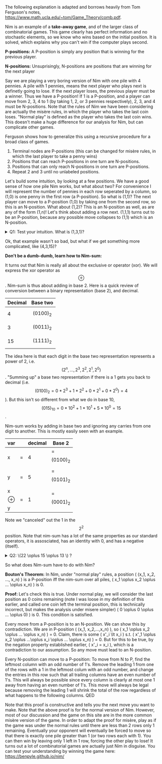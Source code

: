 <script type="text/javascript" async
  src="https://cdn.mathjax.org/mathjax/latest/MathJax.js?config=TeX-MML-AM_CHTML">
</script>

The following explanation is adapted and borrows heavily from Tom Ferguson's notes, <https://www.math.ucla.edu/~tom/Game_Theory/comb.pdf>. 

Nim is an example of a <b>take-away game</b>, and of the larger class of combinatorial games. This game clearly has perfect information and no stochastic elements, so we know who wins based on the initial position. It is solved, which explains why you can't win if the computer plays second. 
  
<b> P-positions:</b> A P-position is simply any position that is winning for the previous player. 

<b> N-positions:</b> Unsuprisingly, N-positions are positions that are winning for the next player

Say we are playing a very boring version of Nim with one pile with 4 pennies. A pile with 1 pennies, means the next player who plays next is definetly going to lose. If the next player loses, the previous player must be a winner. Thus we have a P-position! If 1 is a P-position, and a player can move from 2, 3, 4 to 1 (by taking 1, 2, or 3 pennies respectively), 2, 3, and 4 must be N-positions. Note that the rules of Nim we have been considering are actually the misère rules, in which the player who takes the last coin loses. "Normal play" is defined as the player who takes the last coin wins. This doesn't make a huge difference for our analysis for Nim, but can complicate other games.

Ferguson shows how to generalize this using a recursive procedure for a broad class of games.
1. Terminal nodes are P-positions (this can be changed for misère rules, in which the last player to take a penny wins)
2. Positions that can reach P-positions in one turn are N-positions.
3. Positions that can only reach N-positions in one turn are P-positions.
4. Repeat 2 and 3 until no unlabeled positions.

Let's build some intuition, by looking at a few positions. We have a good sense of how one pile Nim works, but what about two? For convenience I will represent the number of pennies in each row seperated by a column, so (1,0) is one penny in the first row (a P-position). So what is (1,1)? The next player can move to a P-position (1,0) by taking one from the second row, so this is an N-position. What about (1,2)? This is an N-position as well, as are any of the form (1,n)! Let's think about adding a row next. (1,1,1) turns out to be an P-position, because any possible move collapses to (1,1) which is an N-position. 

<details> 
  <summary>Q1: Test your intuition. What is (1,3,1)?  </summary>
   N-Position, removing two from the second stack gets to a P-position. A single turn to an P-position means it is a P-position.
</details>

Ok, that example wasn't so bad, but what if we get something more complicated, like (4,3,15)?

<b>Don't be a dumb-dumb, learn how to Nim-sum:</b>

It turns out that Nim is really all about the exclusive or operator (xor). We will express the xor operator as $$\oplus$$. Nim-sum is thus about adding in base 2. Here is a quick review of conversion between a binary representation (base 2), and decimal.

| Decimal | Base two |
| --- | --- |
| 4 | $$(0100)_2 $$ |
| 3 | $$(0011)_2 $$ |
|15 | $$(1111)_2 $$ |

The idea here is that each digit in the base two representation represents a power of 2, i.e. $$(2^n,...,2^3,2^2,2^1,2^0)$$. "Summing up" a base two representation if there is a 1 gets you back to decimal (i.e. $$(0100)_2= 0*2^3+1*2^2+0*2^1+0*2^0)=4$$). But this isn't so different from what we do in base 10, $$(015)_{10}=0*10^2+1*10^1+5*10^0=15$$.

Nim-sum works by adding in base two and ignoring any carries from one digit to another. This is mostly easily seen with an example. 

|var  |     |decimal    |Base 2 |
| --- | --- | --- | ---            |
|x    |=    |4    |=$$(0100)_2 $$ |
|y    |=    |5    |=$$(0101)_2 $$ |
|x$$\oplus$$y  |=    |1    |=$$(0001)_2 $$ |

Note we "canceled" out the 1 in the $$2^2$$ position. Note that nim-sum has a lot of the same properties as our standard operators, it is assosciated, has an identity with 0, and has a negative (itself).

<details> 
  <summary> Q2: \(22 \oplus 15 \oplus 13 \) ?  </summary>
         $$ 22= 10110  $$
         $$ \oplus$$
         $$ 15= 01111 $$
         $$ \oplus$$
         $$ \underline{13= 01101} $$
         $$ \textbf{20= 10100} $$           
</details>

So what does Nim-sum have to do with Nim? 

<b>Bouton's Theorem:</b> In Nim, under "normal play" rules, a position \(  (x_1, x_2, ..., x_n) \) is a P-position iff the nim-sum over all piles, \(  x_1 \oplus x_2 \oplus ... \oplus x_n) \) is 0. 

<b> Proof: </b> Let's check this is true. Under normal play, we will consider the last position as 0 coins remaining (note I was loose in my definition of this earlier, and called one coin left the terminal position, this is technically incorrect, but makes the analysis under misere simpler) \(  0 \oplus 0 \oplus ... \oplus 0) \) is 0. This condition is satisfied. 

Every move from a P-position is to an N-position. We can show this by contradiction. We are in P-position \( (x_1, x_2,...,x_n) \), so \(  x_1 \oplus x_2 \oplus ... \oplus x_n) \) = 0. Claim, there is some \( x'_i \lt x_i \) s.t. \(  x'_1 \oplus x_2 \oplus ...\oplus  x_i \oplus ... \oplus x_n) \) = 0. But for this to be true, by the negation property established earlier, \( x'_i = x_i \), which is a contradiction to our assumption. So any move must lead to an N-position.

Every N-position can move to a P-position: To move from N to P, find the leftmost column with an odd number of 1's. Remove the leading 1 from one of the rows with a 1 in the leftmost colum with an odd number, and change the entries in this row such that all trailing columns have an even number of 1's. This will always be possible since every column is clearly at most one 1 away from having an even number of 1's. This move will always be legal because removing the leading 1 will shrink the total of the row regardless of what happens to the following columns. QED

Note that this proof is constructive and tells you the next move you want to make. Note that the above proof is for the normal version of Nim. However, most of our discussion and the game on this site are in the more common misère version of the game. In order to adapt the proof for misère, play as if the game was under the normal rules until there are less than 2 rows only 1 remaining. Eventually your opponent will eventually be forced to move so that there is exactly one pile greater than 1 (or two rows each with 1). You can then win by leaving only 1 left in 1 row, forcing the other play to lose! It turns out a lot of combinatorial games are actually just Nim in disguise. You can test your understanding by winning the game here: <https://benpyle.github.io/nim/>

